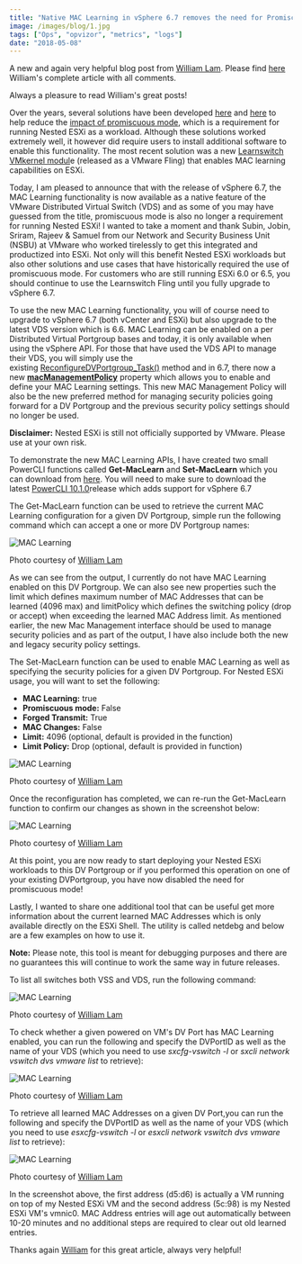 ```yaml
---
title: "Native MAC Learning in vSphere 6.7 removes the need for Promiscuous mode for Nested ESXi"
image: /images/blog/1.jpg
tags: ["Ops", "opvizor", "metrics", "logs"]
date: "2018-05-08"
---
```


A new and again very helpful blog post from [William Lam](https://twitter.com/lamw). Please find [here](https://www.virtuallyghetto.com/2018/04/native-mac-learning-in-vsphere-6-7-removes-the-need-for-promiscuous-mode-for-nested-esxi.html) William's complete article with all comments.

Always a pleasure to read William's great posts!

Over the years, several solutions have been developed [here](https://www.virtuallyghetto.com/2014/08/new-vmware-fling-to-improve-networkcpu-performance-when-using-promiscuous-mode-for-nested-esxi.html) and [here](https://www.virtuallyghetto.com/2017/04/esxi-learnswitch-enhancement-to-the-esxi-mac-learn-dvfilter.html) to help reduce the [impact of promiscuous mode](https://www.virtuallyghetto.com/2014/08/new-vmware-fling-to-improve-networkcpu-performance-when-using-promiscuous-mode-for-nested-esxi.html), which is a requirement for running Nested ESXi as a workload. Although these solutions worked extremely well, it however did require users to install additional software to enable this functionality. The most recent solution was a new [Learnswitch VMkernel modul](https://www.virtuallyghetto.com/2017/04/esxi-learnswitch-enhancement-to-the-esxi-mac-learn-dvfilter.html)e (released as a VMware Fling) that enables MAC learning capabilities on ESXi.

Today, I am pleased to announce that with the release of vSphere 6.7, the MAC Learning functionality is now available as a native feature of the VMware Distributed Virtual Switch (VDS) and as some of you may have guessed from the title, promiscuous mode is also no longer a requirement for running Nested ESXi! I wanted to take a moment and thank Subin, Jobin, Sriram, Rajeev & Samuel from our Network and Security Business Unit (NSBU) at VMware who worked tirelessly to get this integrated and productized into ESXi. Not only will this benefit Nested ESXi workloads but also other solutions and use cases that have historically required the use of promiscuous mode. For customers who are still running ESXi 6.0 or 6.5, you should continue to use the Learnswitch Fling until you fully upgrade to vSphere 6.7.

To use the new MAC Learning functionality, you will of course need to upgrade to vSphere 6.7 (both vCenter and ESXi) but also upgrade to the latest VDS version which is 6.6. MAC Learning can be enabled on a per Distributed Virtual Portgroup bases and today, it is only available when using the vSphere API. For those that have used the VDS API to manage their VDS, you will simply use the existing [ReconfigureDVPortgroup\_Task()](https://vdc-repo.vmware.com/vmwb-repository/dcr-public/fe08899f-1eec-4d8d-b3bc-a6664c168c2c/7fdf97a1-4c0d-4be0-9d43-2ceebbc174d9/doc/vim.DistributedVirtualSwitch.html#reconfigurePort) method and in 6.7, there now a new [**macManagementPolicy**](https://vdc-repo.vmware.com/vmwb-repository/dcr-public/fe08899f-1eec-4d8d-b3bc-a6664c168c2c/7fdf97a1-4c0d-4be0-9d43-2ceebbc174d9/doc/vim.dvs.VmwareDistributedVirtualSwitch.MacManagementPolicy.html) property which allows you to enable and define your MAC Learning settings. This new MAC Management Policy will also be the new preferred method for managing security policies going forward for a DV Portgroup and the previous security policy settings should no longer be used.

**Disclaimer:** Nested ESXi is still not officially supported by VMware. Please use at your own risk. 

To demonstrate the new MAC Learning APIs, I have created two small PowerCLI functions called **Get-MacLearn** and **Set-MacLearn** which you can download from [here](https://github.com/lamw/vghetto-scripts/blob/master/powershell/MacLearn.ps1). You will need to make sure to download the latest [PowerCLI 10.1.0](https://code.vmware.com/web/dp/tool/vmware-powercli/10.1.0)release which adds support for vSphere 6.7

The Get-MacLearn function can be used to retrieve the current MAC Learning configuration for a given DV Portgroup, simple run the following command which can accept a one or more DV Portgroup names:

![MAC Learning](/images/blog/1.jpg)

Photo courtesy of [William Lam](https://www.virtuallyghetto.com/2018/04/native-mac-learning-in-vsphere-6-7-removes-the-need-for-promiscuous-mode-for-nested-esxi.html)

As we can see from the output, I currently do not have MAC Learning enabled on this DV Portgroup. We can also see new properties such the limit which defines maximum number of MAC Addresses that can be learned (4096 max) and limitPolicy which defines the switching policy (drop or accept) when exceeding the learned MAC Address limit. As mentioned earlier, the new Mac Management interface should be used to manage security policies and as part of the output, I have also include both the new and legacy security policy settings.

The Set-MacLearn function can be used to enable MAC Learning as well as specifying the security policies for a given DV Portgroup. For Nested ESXi usage, you will want to set the following:

- **MAC Learning:** true
- **Promiscuous mode:** False
- **Forged Transmit:** True
- **MAC Changes:** False
- **Limit:** 4096 (optional, default is provided in the function)
- **Limit Policy:** Drop (optional, default is provided in function)

![MAC Learning](/images/blog/2.jpg)

Photo courtesy of [William Lam](https://www.virtuallyghetto.com/2018/04/native-mac-learning-in-vsphere-6-7-removes-the-need-for-promiscuous-mode-for-nested-esxi.html)

Once the reconfiguration has completed, we can re-run the Get-MacLearn function to confirm our changes as shown in the screenshot below:

![MAC Learning](/images/blog/3.jpg)

Photo courtesy of [William Lam](https://www.virtuallyghetto.com/2018/04/native-mac-learning-in-vsphere-6-7-removes-the-need-for-promiscuous-mode-for-nested-esxi.html)

At this point, you are now ready to start deploying your Nested ESXi workloads to this DV Portgroup or if you performed this operation on one of your existing DVPortgroup, you have now disabled the need for promiscuous mode!

Lastly, I wanted to share one additional tool that can be useful get more information about the current learned MAC Addresses which is only available directly on the ESXi Shell. The utility is called netdebg and below are a few examples on how to use it.

**Note:** Please note, this tool is meant for debugging purposes and there are no guarantees this will continue to work the same way in future releases.

To list all switches both VSS and VDS, run the following command:

![MAC Learning](/images/blog/4.jpg)

Photo courtesy of [William Lam](https://www.virtuallyghetto.com/2018/04/native-mac-learning-in-vsphere-6-7-removes-the-need-for-promiscuous-mode-for-nested-esxi.html)

To check whether a given powered on VM's DV Port has MAC Learning enabled, you can run the following and specify the DVPortID as well as the name of your VDS (which you need to use _sxcfg-vswitch -l_ or _sxcli network vswitch dvs vmware_ _list_ to retrieve):

![MAC Learning](/images/blog/5.jpg)

Photo courtesy of [William Lam](https://www.virtuallyghetto.com/2018/04/native-mac-learning-in-vsphere-6-7-removes-the-need-for-promiscuous-mode-for-nested-esxi.html)

To retrieve all learned MAC Addresses on a given DV Port,you can run the following and specify the DVPortID as well as the name of your VDS (which you need to use _esxcfg-vswitch -l_ or _esxcli network vswitch dvs vmware list_ to retrieve):

![MAC Learning](/images/blog/6.jpg)

Photo courtesy of [William Lam](https://www.virtuallyghetto.com/2018/04/native-mac-learning-in-vsphere-6-7-removes-the-need-for-promiscuous-mode-for-nested-esxi.html)

In the screenshot above, the first address (d5:d6) is actually a VM running on top of my Nested ESXi VM and the second address (5c:98) is my Nested ESXi VM's vmnic0. MAC Address entries will age out automatically between 10-20 minutes and no additional steps are required to clear out old learned entries.

Thanks again [William](https://twitter.com/lamw) for this great article, always very helpful!
